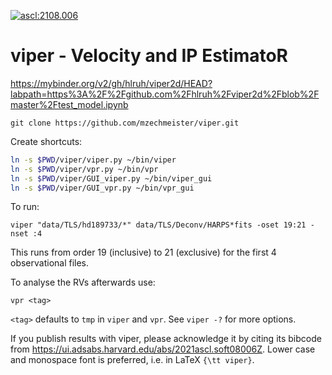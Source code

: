 <a href="https://ascl.net/2108.006"><img src="https://img.shields.io/badge/ascl-2108.006-blue.svg?colorB=262255" alt="ascl:2108.006" /></a>


# viper - Velocity and IP EstimatoR

https://mybinder.org/v2/gh/hlruh/viper2d/HEAD?labpath=https%3A%2F%2Fgithub.com%2Fhlruh%2Fviper2d%2Fblob%2Fmaster%2Ftest_model.ipynb

```
git clone https://github.com/mzechmeister/viper.git
```

Create shortcuts:
```bash
ln -s $PWD/viper/viper.py ~/bin/viper
ln -s $PWD/viper/vpr.py ~/bin/vpr
ln -s $PWD/viper/GUI_viper.py ~/bin/viper_gui
ln -s $PWD/viper/GUI_vpr.py ~/bin/vpr_gui
```

To run:
```
viper "data/TLS/hd189733/*" data/TLS/Deconv/HARPS*fits -oset 19:21 -nset :4
```
This runs from order 19 (inclusive) to 21 (exclusive) for the first 4 observational files.

To analyse the RVs afterwards use:
```
vpr <tag>
```
`<tag>` defaults to `tmp` in `viper` and `vpr`. See `viper -?` for more options.

If you publish results with viper, please acknowledge it by citing its bibcode from https://ui.adsabs.harvard.edu/abs/2021ascl.soft08006Z.
Lower case and monospace font is preferred, i.e. in LaTeX `{\tt viper}`.
